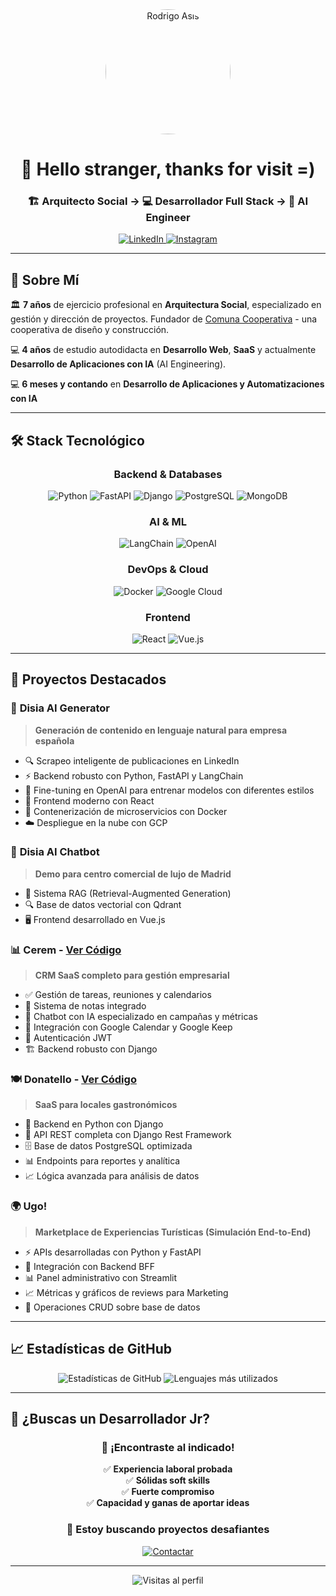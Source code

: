 <div align="center">
  <img src="https://github.com/rodrigoasis87/rodrigoasis87/assets/73196362/39728bca-ec98-44bb-b298-97fab89dceed" alt="Rodrigo Asis" height="200" style="border-radius: 50%;">
  
  # 👋 Hello stranger, thanks for visit =)
  
  ### 🏗️ Arquitecto Social → 💻 Desarrollador Full Stack → 🤖 AI Engineer
  
  <p align="center">
    <a href="https://www.linkedin.com/in/rodrigo-asis/" target="_blank">
      <img src="https://img.shields.io/badge/LinkedIn-0077B5?style=for-the-badge&logo=linkedin&logoColor=white" alt="LinkedIn"/>
    </a>
    <a href="https://www.instagram.com/comuna.cooperativa/" target="_blank">
      <img src="https://img.shields.io/badge/Instagram-E4405F?style=for-the-badge&logo=instagram&logoColor=white" alt="Instagram"/>
    </a>
  </p>
</div>

---

## 🚀 Sobre Mí

🏛️ **7 años** de ejercicio profesional en **Arquitectura Social**, especializado en gestión y dirección de proyectos. Fundador de [Comuna Cooperativa](https://www.instagram.com/comuna.cooperativa/) - una cooperativa de diseño y construcción.

💻 **4 años** de estudio autodidacta en **Desarrollo Web**, **SaaS** y actualmente **Desarrollo de Aplicaciones con IA** (AI Engineering).

💻 **6 meses y contando** en **Desarrollo de Aplicaciones y Automatizaciones con IA**

---

## 🛠️ Stack Tecnológico

<div align="center">

### Backend & Databases
![Python](https://img.shields.io/badge/Python-3776AB?style=for-the-badge&logo=python&logoColor=white)
![FastAPI](https://img.shields.io/badge/FastAPI-009688?style=for-the-badge&logo=fastapi&logoColor=white)
![Django](https://img.shields.io/badge/Django-092E20?style=for-the-badge&logo=django&logoColor=white)
![PostgreSQL](https://img.shields.io/badge/PostgreSQL-316192?style=for-the-badge&logo=postgresql&logoColor=white)
![MongoDB](https://img.shields.io/badge/MongoDB-4EA94B?style=for-the-badge&logo=mongodb&logoColor=white)

### AI & ML
![LangChain](https://img.shields.io/badge/LangChain-121212?style=for-the-badge&logo=chainlink&logoColor=white)
![OpenAI](https://img.shields.io/badge/OpenAI-412991?style=for-the-badge&logo=openai&logoColor=white)

### DevOps & Cloud
![Docker](https://img.shields.io/badge/Docker-2496ED?style=for-the-badge&logo=docker&logoColor=white)
![Google Cloud](https://img.shields.io/badge/Google_Cloud-4285F4?style=for-the-badge&logo=google-cloud&logoColor=white)

### Frontend
![React](https://img.shields.io/badge/React-20232A?style=for-the-badge&logo=react&logoColor=61DAFB)
![Vue.js](https://img.shields.io/badge/Vue.js-35495E?style=for-the-badge&logo=vue.js&logoColor=4FC08D)

</div>

---

## 🎯 Proyectos Destacados

### 🤖 **Disia AI Generator**
> **Generación de contenido en lenguaje natural para empresa española**
- 🔍 Scrapeo inteligente de publicaciones en LinkedIn
- ⚡ Backend robusto con Python, FastAPI y LangChain
- 🧠 Fine-tuning en OpenAI para entrenar modelos con diferentes estilos
- 🎨 Frontend moderno con React
- 🐳 Contenerización de microservicios con Docker
- ☁️ Despliegue en la nube con GCP

### 💬 **Disia AI Chatbot**
> **Demo para centro comercial de lujo de Madrid**
- 🧠 Sistema RAG (Retrieval-Augmented Generation)
- 🔍 Base de datos vectorial con Qdrant
- 🖥️ Frontend desarrollado en Vue.js

### 📊 **Cerem** - [Ver Código](https://github.com/IgrowkerTraining/i003-cerem-back)
> **CRM SaaS completo para gestión empresarial**
- ✅ Gestión de tareas, reuniones y calendarios
- 📝 Sistema de notas integrado
- 🤖 Chatbot con IA especializado en campañas y métricas
- 🔗 Integración con Google Calendar y Google Keep
- 🔐 Autenticación JWT
- 🏗️ Backend robusto con Django

### 🍽️ **Donatello** - [Ver Código](https://github.com/IgrowkerTraining/i002-donatello-back-python)
> **SaaS para locales gastronómicos**
- 🐍 Backend en Python con Django
- 🔌 API REST completa con Django Rest Framework
- 🗄️ Base de datos PostgreSQL optimizada
- 📊 Endpoints para reportes y analítica
- 📈 Lógica avanzada para análisis de datos

### 🌍 **Ugo!**
> **Marketplace de Experiencias Turísticas (Simulación End-to-End)**
- ⚡ APIs desarrolladas con Python y FastAPI
- 🔗 Integración con Backend BFF
- 📊 Panel administrativo con Streamlit
- 📈 Métricas y gráficos de reviews para Marketing
- 🎯 Operaciones CRUD sobre base de datos

---

## 📈 Estadísticas de GitHub

<div align="center">
  <img src="https://github-readme-stats.vercel.app/api?username=rodrigoasis87&show_icons=true&theme=radical&hide_border=true" alt="Estadísticas de GitHub" />
  
  <img src="https://github-readme-stats.vercel.app/api/top-langs/?username=rodrigoasis87&layout=compact&theme=radical&hide_border=true" alt="Lenguajes más utilizados" />
</div>

---

## 💼 ¿Buscas un Desarrollador Jr?

<div align="center">
  
  ### 🎯 **¡Encontraste al indicado!**
  
  ✅ **Experiencia laboral probada**  
  ✅ **Sólidas soft skills**  
  ✅ **Fuerte compromiso**  
  ✅ **Capacidad y ganas de aportar ideas**  
  
  ### 🚀 **Estoy buscando proyectos desafiantes**
  
  <a href="https://www.linkedin.com/in/rodrigo-asis/" target="_blank">
    <img src="https://img.shields.io/badge/¡Let's_Talk!-0077B5?style=for-the-badge&logo=linkedin&logoColor=white" alt="Contactar"/>
  </a>
  
</div>

---

<div align="center">
  <img src="https://komarev.com/ghpvc/?username=rodrigoasis87&color=blueviolet&style=for-the-badge" alt="Visitas al perfil"/>
</div>
